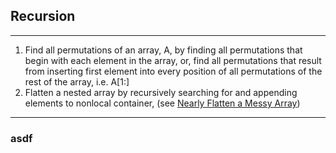 ## Recursion

---

1. Find all permutations of an array, A, by finding all permutations that begin with each element in the array, or, find all permutations that result from inserting first element into every position of all permutations of the rest of the array, i.e. A[1:]
2. Flatten a nested array by recursively searching for and appending elements to nonlocal container, (see [Nearly Flatten a Messy Array](https://www.codewars.com/kata/5ae64f86783bb4722c0000d7))

---

### asdf
